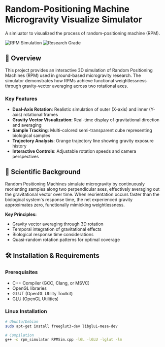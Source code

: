 # Random-Positioning Machine Microgravity Visualize Simulator

A simluator to visualized the process of random-positioning machine (RPM).

![RPM Simulation](https://img.shields.io/badge/Simulation-OpenGL%2FGLUT-blue)
![Research Grade](https://img.shields.io/badge/Research-Academic%20Grade-green)

## 📖 Overview

This project provides an interactive 3D simulation of Random Positioning Machines (RPM) used in ground-based microgravity research.  The simulator demonstrates how RPMs achieve functional weightlessness through gravity-vector averaging across two rotational axes.

### Key Features
- **Dual-Axis Rotation**: Realistic simulation of outer (X-axis) and inner (Y-axis) rotational frames
- **Gravity Vector Visualization**: Real-time display of gravitational direction and averaging
- **Sample Tracking**: Multi-colored semi-transparent cube representing biological samples
- **Trajectory Analysis**: Orange trajectory line showing gravity exposure history
- **Interactive Controls**: Adjustable rotation speeds and camera perspectives

## 🎯 Scientific Background

Random Positioning Machines simulate microgravity by continuously reorienting samples along two perpendicular axes, effectively averaging out the gravitational vector over time. When reorientation occurs faster than the biological system's response time, the net experienced gravity approximates zero, functionally mimicking weightlessness.

**Key Principles:**
- Gravity vector averaging through 3D rotation
- Temporal integration of gravitational effects
- Biological response time considerations
- Quasi-random rotation patterns for optimal coverage

## 🛠️ Installation & Requirements

### Prerequisites
- C++ Compiler (GCC, Clang, or MSVC)
- OpenGL libraries
- GLUT (OpenGL Utility Toolkit)
- GLU (OpenGL Utilities)

### Linux Installation
```bash
# Ubuntu/Debian
sudo apt-get install freeglut3-dev libglu1-mesa-dev

# Compilation
g++ -o rpm_simulator RPMSim.cpp -lGL -lGLU -lglut -lm
